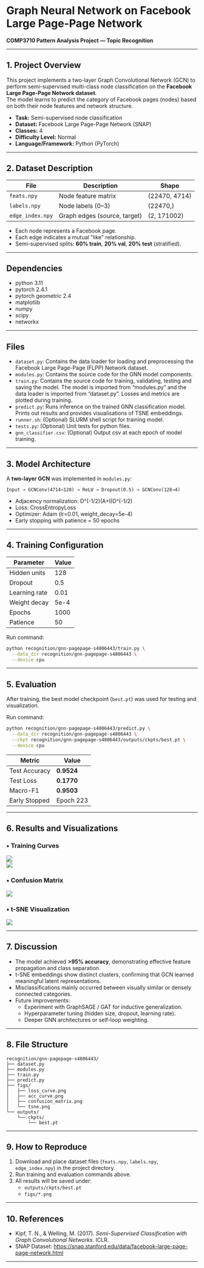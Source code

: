 # Graph Neural Network on Facebook Large Page-Page Network  
**COMP3710 Pattern Analysis Project — Topic Recognition**

---

## 1. Project Overview
This project implements a two-layer Graph Convolutional Network (GCN) to perform semi-supervised multi-class node classification on the **Facebook Large Page-Page Network dataset**.  
The model learns to predict the category of Facebook pages (nodes) based on both their node features and network structure.

- **Task:** Semi-supervised node classification  
- **Dataset:** Facebook Large Page-Page Network (SNAP)  
- **Classes:** 4  
- **Difficulty Level:** Normal  
- **Language/Framework:** Python (PyTorch)

---

## 2. Dataset Description
| File | Description | Shape |
|------|--------------|-------|
| `feats.npy` | Node feature matrix | (22470, 4714) |
| `labels.npy` | Node labels (0–3) | (22470,) |
| `edge_index.npy` | Graph edges (source, target) | (2, 171002) |

- Each node represents a Facebook page.  
- Each edge indicates a mutual "like" relationship.  
- Semi-supervised splits: **60% train**, **20% val**, **20% test** (stratified).

---

## Dependencies
- python 3.11
- pytorch 2.4.1
- pytorch geometric 2.4
- matplotlib
- numpy
- scipy
- networkx

---

## Files
- `dataset.py`: Contains the data loader for loading and preprocessing the Facebook Large Page-Page (FLPP) Network dataset.
- `modules.py`: Contains the source code for the GNN model components.
- `train.py`: Contains the source code for training, validating, testing and saving the model. The model is imported from “modules.py” and the data loader is imported from “dataset.py”. Losses and metrics are plotted during training.
- `predict.py`: Runs inference on the trained GNN classification model. Prints out results and provides visualisations of TSNE embeddings.
- `runner.sh`: (Optional) SLURM shell script for training model.
- `tests.py`: (Optional) Unit tests for python files.
- `gnn_classifier.csv`: (Optional) Output csv at each epoch of model training.

---

## 3. Model Architecture
A **two-layer GCN** was implemented in `modules.py`:
```
Input → GCNConv(4714→128) → ReLU → Dropout(0.5) → GCNConv(128→4)
```
- Adjacency normalization: D^(-1/2)(A+I)D^(-1/2)
- Loss: CrossEntropyLoss
- Optimizer: Adam (lr=0.01, weight_decay=5e-4)
- Early stopping with patience = 50 epochs

---

## 4. Training Configuration
| Parameter | Value |
|------------|--------|
| Hidden units | 128 |
| Dropout | 0.5 |
| Learning rate | 0.01 |
| Weight decay | 5e-4 |
| Epochs | 1000 |
| Patience | 50 |

Run command:
```bash
python recognition/gnn-pagepage-s4806443/train.py \
  --data_dir recognition/gnn-pagepage-s4806443 \
  --device cpu
```

---

## 5. Evaluation
After training, the best model checkpoint (`best.pt`) was used for testing and visualization.

Run command:
```bash
python recognition/gnn-pagepage-s4806443/predict.py \
  --data_dir recognition/gnn-pagepage-s4806443 \
  --ckpt recognition/gnn-pagepage-s4806443/outputs/ckpts/best.pt \
  --device cpu
```

| Metric | Value |
|---------|--------|
| Test Accuracy | **0.9524** |
| Test Loss | **0.1770** |
| Macro-F1 | **0.9503** |
| Early Stopped | Epoch 223 |

---

## 6. Results and Visualizations
### • Training Curves
![](figs/loss_curve.png)  
![](figs/acc_curve.png)

### • Confusion Matrix
![](figs/confusion_matrix.png)

### • t-SNE Visualization
![](figs/tsne.png)

---

## 7. Discussion
- The model achieved **>95% accuracy**, demonstrating effective feature propagation and class separation.  
- t-SNE embeddings show distinct clusters, confirming that GCN learned meaningful latent representations.  
- Misclassifications mainly occurred between visually similar or densely connected categories.  
- Future improvements:
  - Experiment with GraphSAGE / GAT for inductive generalization.
  - Hyperparameter tuning (hidden size, dropout, learning rate).
  - Deeper GNN architectures or self-loop weighting.

---

## 8. File Structure
```
recognition/gnn-pagepage-s4806443/
├── dataset.py
├── modules.py
├── train.py
├── predict.py
├── figs/
│   ├── loss_curve.png
│   ├── acc_curve.png
│   ├── confusion_matrix.png
│   └── tsne.png
└── outputs/
    └── ckpts/
        └── best.pt
```

---

## 9. How to Reproduce
1. Download and place dataset files (`feats.npy`, `labels.npy`, `edge_index.npy`) in the project directory.  
2. Run training and evaluation commands above.  
3. All results will be saved under:
   - `outputs/ckpts/best.pt`
   - `figs/*.png`

---

## 10. References
- Kipf, T. N., & Welling, M. (2017). *Semi-Supervised Classification with Graph Convolutional Networks.* ICLR.  
- SNAP Dataset: https://snap.stanford.edu/data/facebook-large-page-page-network.html

---